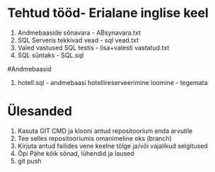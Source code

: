 # Tehtud tööd- Erialane inglise keel

1. Andmebaaside sõnavara - ABsynavara.txt
2. SQL Serveris tekkivad vead - sql vead.txt
3. Valed vastused SQL testis - lisa+valesti vastatud.txt
4. SQL süntaks - SQL.sql

#Andmebaasid
   1. hotell.sql - andmebaasi hotellireserveerimine loomine - tegemata



# Ülesanded

1. Kasuta GIT CMD ja klooni antud repositoorium enda arvutile
2. Tee selles repositooriumis omanimeline oks (branch)
3. Kirjuta antud failides vene keelne tõlge ja/või vajalikud selgitused
4. Õpi Pähe kõik sõnad, lühendid ja laused
5. git push
